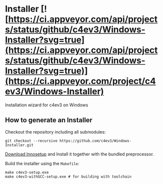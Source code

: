# Installer [![https://ci.appveyor.com/api/projects/status/github/c4ev3/Windows-Installer?svg=true](https://ci.appveyor.com/api/projects/status/github/c4ev3/Windows-Installer?svg=true)](https://ci.appveyor.com/project/c4ev3/Windows-Installer)

Installation wizard for c4ev3 on Windows

## How to generate an Installer
Checkout the repository including all submodules:
```
git checkout --recursive https://github.com/c4ev3/Windows-Installer.git
```

[Download Innosetup](http://www.jrsoftware.org/isdl.php) and Install it together with the bundled preprocessor.

Build the installer using the `Makefile`:

```
make c4ev3-setup.exe
make c4ev3-withGCC-setup.exe # for building with toolchain
```
